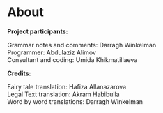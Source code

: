 # About

**Project participants:**   

Grammar notes and comments: Darragh Winkelman    
Programmer: Abdulaziz Alimov   
Consultant and coding: Umida Khikmatillaeva 

**Credits:**    

Fairy tale translation: Hafiza Allanazarova   
Legal Text translation: Akram Habibulla  
Word by word translations: Darragh Winkelman
